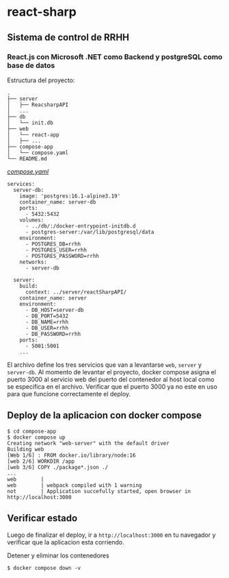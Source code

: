 # react-sharp
## Sistema de control de RRHH

### React.js con Microsoft .NET como Backend y postgreSQL como base de datos

Estructura del proyecto:
```
.
├── server
│   ├── ReacsharpAPI
│   ...
├── db
│   └── init.db
├── web
│   └── react-app
│   ├── ...
├── compose-app
│   └── compose.yaml
└── README.md
```

[_compose.yaml_](compose.yaml)
```
services:
  server-db:
    image: 'postgres:16.1-alpine3.19'
    container_name: server-db
    ports:
      - 5432:5432
    volumes:
      - ../db/:/docker-entrypoint-initdb.d
      - postgres-server:/var/lib/postgresql/data
    environment:
      - POSTGRES_DB=rrhh
      - POSTGRES_USER=rrhh
      - POSTGRES_PASSWORD=rrhh
    networks:
      - server-db
  
  server:
    build:
      context: ../server/reactSharpAPI/
    container_name: server
    environment:
      - DB_HOST=server-db
      - DB_PORT=5432
      - DB_NAME=rrhh
      - DB_USER=rrhh
      - DB_PASSWORD=rrhh
    ports:
      - 5001:5001
    ...
```
El archivo define los tres servicios que van a levantarse `web`, `server` y `server-db`.
Al momento de levantar el proyecto, docker compose asigna el puerto 3000 al servicio web del puerto del contenedor al host local como se especifica en el archivo.
Verificar que el puerto 3000 ya no este en uso para que funcione correctamente el deploy.

## Deploy de la aplicacion con docker compose

```
$ cd compose-app
$ docker compose up
Creating network "web-server" with the default driver
Building web
[Web 1/6] : FROM docker.io/library/node:16
[web 2/6] WORKDIR /app
[web 3/6] COPY ./package*.json ./
...
web        |
web        | webpack compiled with 1 warning
not        | Application succefully started, open browser in http://localhost:3000
```

## Verificar estado

Luego de finalizar el deploy, ir a `http://localhost:3000` en tu navegador y verificar que la aplicacion esta corriendo.

Detener y eliminar los contenedores
```
$ docker compose down -v
```
